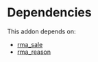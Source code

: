 # Dependencies

This addon depends on:

- [rma_sale](../../../../odoo-bringout-oca-rma-rma_sale)
- [rma_reason](../../../../odoo-bringout-oca-rma-rma_reason)
